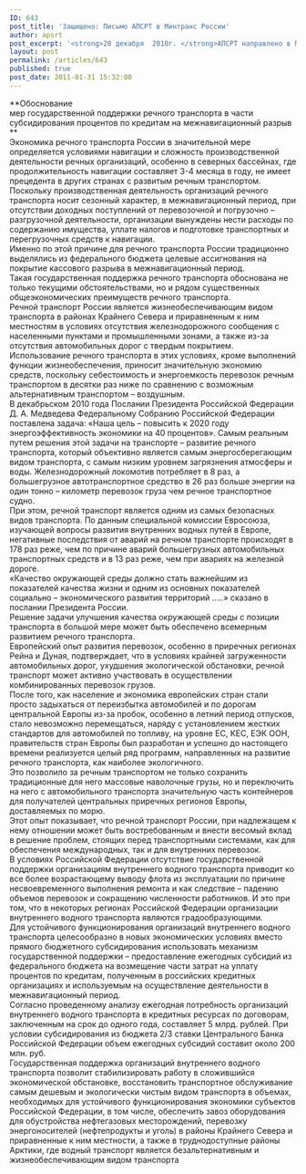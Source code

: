 ```yaml
---
ID: 643
post_title: 'Защищено: Письмо АПСРТ в Минтранс России'
author: apsrt
post_excerpt: '<strong>28 декабря  2010г. </strong>АПСРТ направлено в Минтранс России письмо за № 2-02/297  по обоснованию мер государственной поддержки речного транспорта в межнавигационный период.'
layout: post
permalink: /articles/643
published: true
post_date: 2011-01-31 15:32:00
---
```

**Обоснование   
мер государственной поддержки речного транспорта в части субсидирования процентов по кредитам на межнавигационный разрыв **  
Экономика речного транспорта России в значительной мере определяется условиями навигации и сложность производственной деятельности речных организаций, особенно в северных бассейнах, где продолжительность навигации составляет 3-4 месяца в году, не имеет прецедента в других странах с развитым речным транспортом. Поскольку производственная деятельность организаций речного транспорта носит сезонный характер, в межнавигационный период, при отсутствии доходных поступлений от перевозочной и погрузочно – разгрузочной деятельности, организации вынуждены нести расходы по содержанию имущества, уплате налогов и подготовке транспортных и перегрузочных средств к навигации.  
Именно по этой причине для речного транспорта России традиционно выделялись из федерального бюджета целевые ассигнования на покрытие кассового разрыва в межнавигационный период.   
Такая государственная поддержка речного транспорта обоснована не только текущими обстоятельствами, но и рядом существенных общеэкономических преимуществ речного транспорта.  
Речной транспорт России является жизнеобеспечивающим видом транспорта в районах Крайнего Севера и приравненным к ним местностям в условиях отсутствия железнодорожного сообщения с населенными пунктами и промышленными зонами, а также из-за отсутствия автомобильных дорог с твердым покрытием. Использование речного транспорта в этих условиях, кроме выполнений функции жизнеобеспечения, приносит значительную экономию средств, поскольку себестоимость и энергоемкость перевозок речным транспортом в десятки раз ниже по сравнению с возможным альтернативным транспортом – воздушным.  
В декабрьском 2010 года Послании Президента Российской Федерации Д. А. Медведева Федеральному Собранию Российской Федерации поставлена задача: «Наша цель – повысить к 2020 году энергоэффективность экономики на 40 процентов». Самым реальным путем решения этой задачи на транспорте – развитие речного транспорта, который объективно является самым энергосберегающим видом транспорта, с самым низким уровнем загрязнения атмосферы и воды. Железнодорожный локомотив потребляет в 8 раз, а большегрузное автотранспортное средство в 26 раз больше энергии на один тонно – километр перевозок груза чем речное транспортное судно.  
При этом, речной транспорт является одним из самых безопасных видов транспорта. По данным специальной комиссии Евросоюза, изучающей вопросы развития внутренних водных путей в Европе, негативные последствия от аварий на речном транспорте происходят в 178 раз реже, чем по причине аварий большегрузных автомобильных транспортных средств и в 13 раз реже, чем при авариях на железной дороге.   
«Качество окружающей среды должно стать важнейшим из показателей качества жизни и одним из основных показателей социально – экономического развития территорий …..» сказано в послании Президента России.   
Решение задачи улучшения качества окружающей среды с позиции транспорта в большой мере может быть обеспечено всемерным развитием речного транспорта.   
Европейский опыт развития перевозок, особенно в приречных регионах Рейна и Дуная, подтверждает, что в условиях крайней загруженности автомобильных дорог, ухудшения экологической обстановки, речной транспорт может активно участвовать в осуществлении комбинированных перевозок грузов.  
После того, как население и экономика европейских стран стали просто задыхаться от переизбытка автомобилей и по дорогам центральной Европы из-за пробок, особенно в летний период отпусков, стало невозможно перемещаться, наряду с установлением жестких стандартов для автомобилей по топливу, на уровне ЕС, КЕС, ЕЭК ООН, правительств стран Европы был разработан и успешно до настоящего времени реализуется целый ряд программ, направленных на развитие речного транспорта, как наиболее экологичного.   
Это позволило за речным транспортом не только сохранить традиционные для него массовые наволочные грузы, но и переключить на него с автомобильного транспорта значительную часть контейнеров для получателей центральных приречных регионов Европы, доставляемых по морю.  
Этот опыт показывает, что речной транспорт России, при надлежащем к нему отношении может быть востребованным и внести весомый вклад в решение проблем, стоящих перед транспортными системами, как для обеспечения международных, так и для внутренних перевозок.  
В условиях Российской Федерации отсутствие государственной поддержки организациям внутреннего водного транспорта приводит ко все более возрастающему выводу флота из эксплуатации по причине несвоевременного выполнения ремонта и как следствие – падению объемов перевозок и сокращению численности работников. И это при том, что в некоторых регионах Российской Федерации организации внутреннего водного транспорта являются градообразующими.   
Для устойчивого функционирования организаций внутреннего водного транспорта целесообразно в новых экономических условиях вместо прямого бюджетного субсидирования использовать механизм государственной поддержки – предоставление ежегодных субсидий из федерального бюджета на возмещение части затрат на уплату процентов по кредитам, полученным в российских кредитных организациях и используемым на осуществление деятельности в межнавигационный период.   
Согласно проведенному анализу ежегодная потребность организаций внутреннего водного транспорта в кредитных ресурсах по договорам, заключенным на срок до одного года, составляет 5 млрд. рублей. При условии субсидирования из бюджета 2/3 ставки Центрального Банка Российской Федерации объем ежегодных субсидий составит около 200 млн. руб.   
Государственная поддержка организаций внутреннего водного транспорта позволит стабилизировать работу в сложившийся экономической обстановке, восстановить транспортное обслуживание самым дешевым и экологически чистым видом транспорта в объемах, необходимых для устойчивого функционирования экономики субъектов Российской Федерации, в том числе, обеспечить завоз оборудования для обустройства нефтегазовых месторождений, перевозку энергоносителей (нефтепродукты и уголь) в районы Крайнего Севера и приравненные к ним местности, а также в труднодоступные районы Арктики, где водный транспорт является безальтернативным и жизнеобеспечивающим видом транспорта
